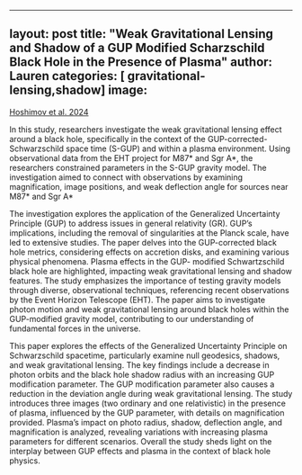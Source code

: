 
---
layout: post
title:  "Weak Gravitational Lensing and Shadow of a GUP Modified Scharzschild Black Hole in the Presence of Plasma"
author: Lauren
categories: [ gravitational-lensing,shadow]
image: 
---
[Hoshimov et al. 2024](https://arxiv.org/abs/2312.10678)

In this study, researchers investigate the weak gravitational lensing effect around a black hole, specifically in the context of the GUP-corrected-Schwarzschild space time (S-GUP) and within a plasma environment. Using observational data from the EHT project for M87* and Sgr A*, the researchers constrained parameters in the S-GUP gravity model. The investigation aimed to connect with observations by examining magnification, image positions, and weak deflection angle for sources near M87* and Sgr A*

The investigation explores the application of the Generalized Uncertainty Principle (GUP) to address issues in general relativity (GR). GUP’s implications, including the removal of singularities at the Planck scale, have led to extensive studies. The paper delves into the GUP-corrected black hole metrics, considering effects on accretion disks, and examining various physical phenomena. Plasma effects in the GUP- modified Schwartzschild black hole are highlighted, impacting weak gravitational lensing and shadow features. The study emphasizes the importance of testing gravity models through diverse, observational techniques, referencing recent observations by the Event Horizon Telescope (EHT). The paper aims to investigate photon motion and weak gravitational lensing around black holes within the GUP-modified gravity model, contributing to our understanding of fundamental forces in the universe. 

This paper explores the effects of the Generalized Uncertainty Principle on Schwarzschild spacetime, particularly examine null geodesics, shadows, and weak gravitational lensing. The key findings include a decrease in photon orbits and the black hole shadow radius with an increasing GUP modification parameter. The GUP modification parameter also causes a reduction in the deviation angle during weak gravitational lensing. The study introduces three images (two ordinary and one relativistic) in the presence of plasma, influenced by the GUP parameter, with details on magnification provided. Plasma’s impact on photo radius, shadow, deflection angle, and magnification is analyzed, revealing variations with increasing plasma parameters for different scenarios. Overall the study sheds light on the interplay between GUP effects and plasma in the context of black hole physics.  

